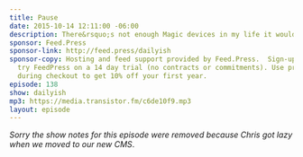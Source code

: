 ```yaml
---
title: Pause
date: 2015-10-14 12:11:00 -06:00
description: There&rsquo;s not enough Magic devices in my life it would seem.
sponsor: Feed.Press
sponsor-link: http://feed.press/dailyish
sponsor-copy: Hosting and feed support provided by Feed.Press.  Sign-up today and
  try FeedPress on a 14 day trial (no contracts or commitments). Use promo code "dailyish"
  during checkout to get 10% off your first year.
episode: 138
show: dailyish
mp3: https://media.transistor.fm/c6de10f9.mp3
layout: episode
---
```


<em>Sorry the show notes for this episode were removed because Chris got lazy when we moved to our new CMS</em>.
